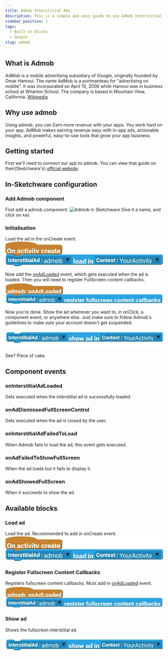 ```yaml
---
title: Admob Interstitial Ads
description: This is a simple and easy guide to use Admob Interstitial ads in Sketchware Pro.
sidebar_position: 1
tags:
  - Built-in blocks
  - Google
slug: admob
---
```


## What is Admob
AdMob is a mobile advertising subsidiary of Google, originally founded by Omar Hamoui. The name AdMob is a portmanteau for "advertising on mobile". It was incorporated on April 10, 2006 while Hamoui was in business school at Wharton School. The company is based in Mountain View, California. [Wikipedia](https://en.m.wikipedia.org/wiki/AdMob)

## Why use admob
Using admob, you can Earn more revenue with your apps.
You work hard on your app. AdMob makes earning revenue easy with in-app ads, actionable insights, and powerful, easy-to-use tools that grow your app business.

## Getting started
First we'll need to connect our app to admob. You can view that guide on their(Sketchware's) [official website](https://docs.sketchware.io/docs/admob-getting-started.html).
## In-Sketchware configuration
### Add Admob component
First add a admob component.
![Admob in Sketchware](/img/IMG_20220905_131356.jpg)
Give it a name, and click on `Add`.
### Initialisation
Load the ad in the onCreate event.
![Load the ad](img/load_ad.jpg)

Now add the [onAdLoaded](#oninterstitialadloaded) event, which gets executed when the ad is loaded.
Then you will need to register FullScreen content callbacks.
![Register Fullscreen callback](img/admob_fullscreencallback.jpg)

Now you're done. Show the ad whenever you want to, in onClick, a component event, or anywhere else. Just make sure to follow Admob's guidelines to make sure your account doesn't get suspended.
![Show ad](img/admob_showad.jpg)

See? Piece of cake.

## Component events
### onInterstitialAdLoaded
Gets executed when the interstitial ad is successfully loaded.
### onAdDismissedFullScreenControl
Gets executed when the ad is closed by the user.
### onInterstitialAdFailedToLoad
When Admob fails to load the ad, this event gets executed.
### onAdFailedToShowFullScreen
When the ad loads but it fails to display it.
### onAdShowedFullScreen
When it succeeds to show the ad.
## Available blocks
### Load ad
Load the ad. Recommended to add in onCreate event.
![load ad](img/load_ad.jpg)
### Register Fullscreen Content Callbacks
Registers fullscreen content callbacks. Must add in [onAdLoaded](#oninterstitialadloaded) event.
![Register Fullscreen callback](img/admob_fullscreencallback.jpg)
### Show ad
Shows the fullscreen interstitial ad.
![Show ad](img/admob_showad.jpg)